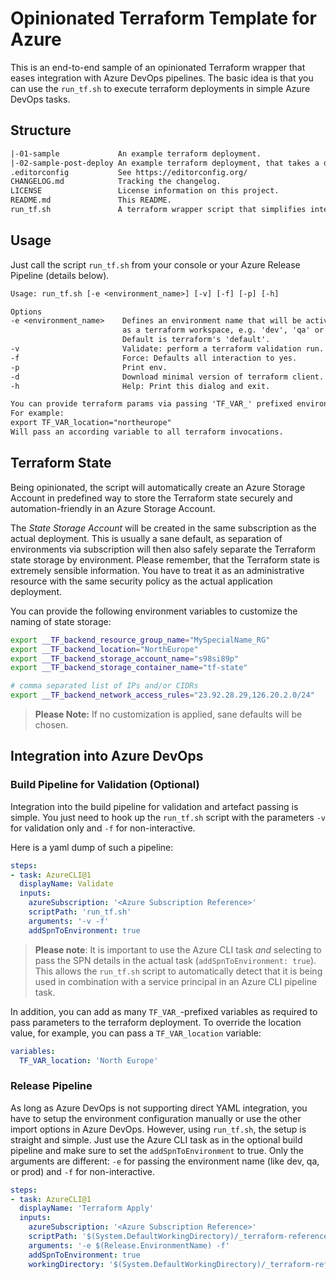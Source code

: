 # Opinionated Terraform Template for Azure

This is an end-to-end sample of an opinionated Terraform wrapper that eases integration with Azure DevOps pipelines. The basic idea is that you can use the `run_tf.sh` to execute terraform deployments in simple Azure DevOps tasks.

## Structure

```txt
|-01-sample             An example terraform deployment.
|-02-sample-post-deploy An example terraform deployment, that takes a dependency on 01-sample.
.editorconfig           See https://editorconfig.org/
CHANGELOG.md            Tracking the changelog.
LICENSE                 License information on this project.
README.md               This README.
run_tf.sh               A terraform wrapper script that simplifies integration with Azure DevOps.
```

## Usage

Just call the script ```run_tf.sh``` from your console or your Azure Release Pipeline (details below).

```txt
Usage: run_tf.sh [-e <environment_name>] [-v] [-f] [-p] [-h]

Options
-e <environment_name>    Defines an environment name that will be activated
                         as a terraform workspace, e.g. 'dev', 'qa' or 'prod'.
                         Default is terraform's 'default'.
-v                       Validate: perform a terraform validation run.
-f                       Force: Defaults all interaction to yes.
-p                       Print env.
-d                       Download minimal version of terraform client.
-h                       Help: Print this dialog and exit.

You can provide terraform params via passing 'TF_VAR_' prefixed environment vars.
For example:
export TF_VAR_location="northeurope"
Will pass an according variable to all terraform invocations.
```

## Terraform State

Being opinionated, the script will automatically create an Azure Storage Account in predefined way to store the Terraform state securely and automation-friendly in an Azure Storage Account.

The *State Storage Account* will be created in the same subscription as the actual deployment. This is usually a sane default, as separation of environments via subscription will then also safely separate the Terraform state storage by environment. Please remember, that the Terraform state is extremely sensible information. You have to treat it as an administrative resource with the same security policy as the actual application deployment.

You can provide the following environment variables to customize the naming of state storage:

```sh
export __TF_backend_resource_group_name="MySpecialName_RG"
export __TF_backend_location="NorthEurope"
export __TF_backend_storage_account_name="s98si89p"
export __TF_backend_storage_container_name="tf-state"

# comma separated list of IPs and/or CIDRs 
export __TF_backend_network_access_rules="23.92.28.29,126.20.2.0/24"
```

> **Please Note:** If no customization is applied, sane defaults will be chosen.

## Integration into Azure DevOps

### Build Pipeline for Validation (Optional)

Integration into the build pipeline for validation and artefact passing is simple. You just need to hook up the `run_tf.sh` script with the parameters `-v` for validation only and `-f` for non-interactive.

Here is a yaml dump of such a pipeline:

```yaml
steps:
- task: AzureCLI@1
  displayName: Validate
  inputs:
    azureSubscription: '<Azure Subscription Reference>'
    scriptPath: 'run_tf.sh'
    arguments: '-v -f'
    addSpnToEnvironment: true
```

> **Please note**: It is important to use the Azure CLI task *and* selecting to pass the SPN details in the actual task (`addSpnToEnvironment: true`). This allows the `run_tf.sh` script to automatically detect that it is being used in combination with a service principal in an Azure CLI pipeline task.

In addition, you can add as many `TF_VAR_`-prefixed variables as required to pass parameters to the terraform deployment. To override the location value, for example, you can pass a `TF_VAR_location` variable:

```yaml
variables:
  TF_VAR_location: 'North Europe'
```

### Release Pipeline

As long as Azure DevOps is not supporting direct YAML integration, you have to setup the environment configuration manually or use the other import options in Azure DevOps.
However, using `run_tf.sh`, the setup is straight and simple. Just use the Azure CLI task as in the optional build pipeline and make sure to set the `addSpnToEnvironment` to true. Only the arguments are different: `-e` for passing the environment name (like dev, qa, or prod) and `-f` for non-interactive.

```yaml
steps:
- task: AzureCLI@1
  displayName: 'Terraform Apply'
  inputs:
    azureSubscription: '<Azure Subscription Reference>'
    scriptPath: '$(System.DefaultWorkingDirectory)/_terraform-reference/run_tf.sh'
    arguments: '-e $(Release.EnvironmentName) -f'
    addSpnToEnvironment: true
    workingDirectory: '$(System.DefaultWorkingDirectory)/_terraform-reference'
```
